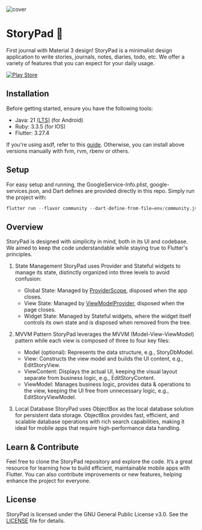 ![cover](https://github.com/user-attachments/assets/dedc5e14-5e6f-499f-93a7-ad6ff11f622e)

# StoryPad 📝

First journal with Material 3 design! StoryPad is a minimalist design application to write stories, journals, notes, diaries, todo, etc. We offer a variety of features that you can expect for your daily usage.

<!-- [![App Store](https://img.shields.io/badge/App_Store-0D96F6?style=for-the-badge&logo=app-store&logoColor=white)](https://apps.apple.com/us/app/spooky/id1629372753?platform=iphone) -->

[![Play Store](https://img.shields.io/badge/Google_Play-414141?style=for-the-badge&logo=google-play&logoColor=white)](https://play.google.com/store/apps/details?id=com.tc.writestory)

## Installation

Before getting started, ensure you have the following tools:

- Java: 21 [(LTS)](https://www.oracle.com/java/technologies/java-se-support-roadmap.html) (for Android)
- Ruby: 3.3.5 (for IOS)
- Flutter: 3.27.4

If you're using asdf, refer to this [guide](asdf.md). Otherwise, you can install above versions manually with fvm, rvm, rbenv or others.

## Setup

For easy setup and running, the GoogleService-Info.plist, google-services.json, and Dart defines are provided directly in this repo. Simply run the project with:

```s
flutter run --flavor community --dart-define-from-file=env/community.json --target=lib/main_community.dart
```

## Overview

StoryPad is designed with simplicity in mind, both in its UI and codebase. We aimed to keep the code understandable while staying true to Flutter's principles.

1. State Management
   StoryPad uses Provider and Stateful widgets to manage its state, distinctly organized into three levels to avoid confusion:

   - Global State: Managed by [ProviderScope](lib/provider_scope.dart), disposed when the app closes.
   - View State: Managed by [ViewModelProvider](lib/widgets/view/view_model_provider.dart), disposed when the page closes.
   - Widget State: Managed by Stateful widgets, where the widget itself controls its own state and is disposed when removed from the tree.

2. MVVM Pattern
   StoryPad leverages the MVVM (Model-View-ViewModel) pattern while each view is composed of three to four key files:

   - Model (optional): Represents the data structure, e.g., StoryDbModel.
   - View: Constructs the view model and builds the UI content, e.g., EditStoryView.
   - ViewContent: Displays the actual UI, keeping the visual layout separate from business logic, e.g., EditStoryContent.
   - ViewModel: Manages business logic, provides data & operations to the view, keeping the UI free from unnecessary logic, e.g., EditStoryViewModel.

3. Local Database
   StoryPad uses ObjectBox as the local database solution for persistent data storage. ObjectBox provides fast, efficient, and scalable database operations with rich search capabilities, making it ideal for mobile apps that require high-performance data handling.

## Learn & Contribute

Feel free to clone the StoryPad repository and explore the code. It’s a great resource for learning how to build efficient, maintainable mobile apps with Flutter. You can also contribute improvements or new features, helping enhance the project for everyone.

## License

StoryPad is licensed under the GNU General Public License v3.0. See the [LICENSE](LICENSE) file for details.

